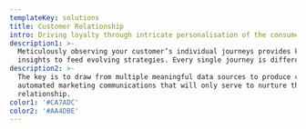 ```yaml
---
templateKey: solutions
title: Customer Relationship
intro: Driving loyalty through intricate personalisation of the consumer journey.
description1: >-
  Meticulously observing your customer’s individual journeys provides key
  insights to feed evolving strategies. Every single journey is different.
description2: >-
  The key is to draw from multiple meaningful data sources to produce creative
  automated marketing communications that will only serve to nurture that
  relationship.
color1: '#CA7ADC'
color2: '#AA4DBE'
---
```


